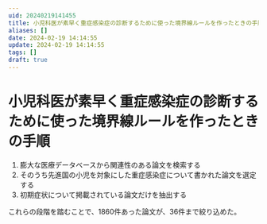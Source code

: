 ```yaml
---
uid: 20240219141455
title: 小児科医が素早く重症感染症の診断するために使った境界線ルールを作ったときの手順
aliases: []
date: 2024-02-19 14:14:55
update: 2024-02-19 14:14:55
tags: []
draft: true
---
```


# 小児科医が素早く重症感染症の診断するために使った境界線ルールを作ったときの手順
1. 膨大な医療データベースから関連性のある論文を検索する
2. そのうち先進国の小児を対象にした重症感染症について書かれた論文を選定する
3. 初期症状について掲載されている論文だけを抽出する

これらの段階を踏むことで、1860件あった論文が、36件まで絞り込めた。




[^simplerules]: https://www.notion.so/60e94e05e83649b8b3f4a4c61b258060/ SIMPLE RULES 「仕事が速い人」はここまでシンプルに考える, p111, ドナルド サル,キャスリーン アイゼンハート, 三笠書房, 2017/08/21
